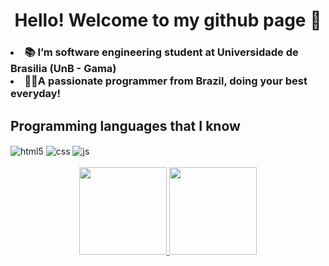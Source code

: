 
<h1 align="center">
    Hello! Welcome to my github page 👋
</h1>
<h3>
<li>📚 I’m software engineering student at Universidade de Brasilia (UnB - Gama)</li>
<li>👨‍💻A passionate programmer from Brazil, doing your best everyday!</li>
</h3>

## Programming languages ​​that I know
<div style="display: inline_block">
  <img align="center" alt="html5" src="https://img.shields.io/badge/C%2B%2B-00599C?style=for-the-badge&logo=c%2B%2B&logoColor=white" />
  <img align="center" alt="css" src="https://img.shields.io/badge/C-00599C?style=for-the-badge&logo=c&logoColor=white" />
  <img align="center" alt="js" src="https://img.shields.io/badge/JavaScript-F7DF1E?style=for-the-badge&logo=javascript&logoColor=black" />
</div><br/>


<div align="center">
  <a href="https://github.com/Jauzimm">
  <img height="140em" src="https://github-readme-stats.vercel.app/api?username=Jauzimm&show_icons=true&theme=react&include_all_commits=true&count_private=true"/>
  <img height="140em" src="https://github-readme-stats.vercel.app/api/top-langs/?username=Jauzimm&layout=compact&langs_count=7&theme=react"/>
</div>
